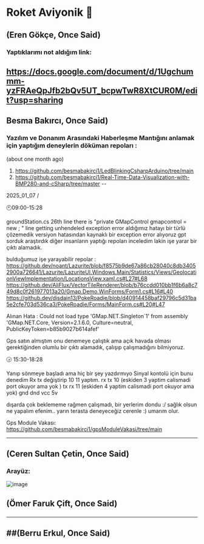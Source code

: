 # Roket Aviyonik 🚀

(Eren Gökçe, Once Said)
---
### Yaptıklarımı not aldığım link:  
https://docs.google.com/document/d/1Ugchummm-yzFRAeQpJfb2bQv5UT_bcpwTwR8XtCUR0M/edit?usp=sharing
-------
Besma Bakırcı, Once Said)
---  
### Yazılım ve Donanım Arasındaki Haberleşme Mantığını anlamak için yaptığım deneylerin döküman repoları :  
(about one month ago)
1. https://github.com/besmabakirci1/LedBlinkingCsharpArduino/tree/main
2. https://github.com/besmabakirci1/Real-Time-Data-Visualization-with-BMP280-and-cSharp/tree/master
--

2025_01_07 /

🕙09:00-15:28

groundStation.cs 26th line there is "private GMapControl gmapcontrol = new ; " line getting unhendeled exception error aldığımız hatayı bir türlü çözemedik versiyon hatasından kaynaklı bir exception error alıyoruz gpt sorduk araştırdık diğer insanların yaptığı repoları inceledim lakin işe yarar bir çıktı alamadık.

bulduğumuz işe yarayabilir repolar : https://github.dev/noant/Lazurite/blob/f8575b9de67a86cb28040c8db34052900a726641/Lazurite/LazuriteUI.Windows.Main/Statistics/Views/GeolocationViewImplementation/LocationsView.xaml.cs#L27#L68
https://github.dev/AliFlux/VectorTileRenderer/blob/b76ccdd010bb1f6b6a8c749d8c0f261977013a20/Gmap.Demo.WinForms/Form1.cs#L16#L40
https://github.dev/disdain13/PokeRoadie/blob/d40914458baf29796c5d31ba5e2cfe703d536ca3/PokeRoadie/Forms/MainForm.cs#L20#L47

Alınan Hata : Could not load type 'GMap.NET.Singleton`1' from assembly 'GMap.NET.Core, Version=2.1.6.0, Culture=neutral, PublicKeyToken=b85b9027b614afef'

Gps satın almıştım onu denemeye çalıştık ama açık havada olması gerektiğinden olumlu bir çıktı alamadık, çalışıp çalışmadığını bilmiyoruz.
   
🕞 15:30-18:28  

Yanıp sönmeye başladı ama hiç bir şey yazdırmıyo
Sinyal kontolü için bunu denedim Rx tx değiştirip 10 11 yaptım.
rx tx 10 (eskiden 3 yaptim calismadi port okuyor ama yok ) 
tx rx 11 (eskiden 4 yaptim calismadi port okuyor ama yok)
gnd dnd
vcc 5v 

dışarda çok beklememe rağmen çalışmadı, bir yerlerim dondu :/ sağlık olsun ne yapalım efenim.. yarın terasta deneyeceğiz cerenle :) umarım olur.
   
Gps Module Vakası: https://github.com/besmabakirci1/gpsModuleVakasi/tree/main 
   
-------
(Ceren Sultan Çetin, Once Said)
---
### Arayüz:
![image](https://github.com/user-attachments/assets/976f9d35-f9fe-4ac4-88d7-878248e98479)

(Ömer Faruk Çift, Once Said)
---
###
-------
##(Berru Erkul, Once Said)
---
###
